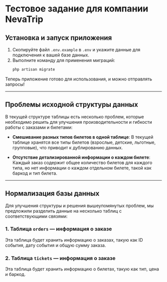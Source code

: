 # Тестовое задание для компании **NevaTrip**

## Установка и запуск приложения

1. Скопируйте файл `.env.example` в `.env` и укажите данные для подключения к вашей базе данных.
2. Выполните команду для применения миграций: 
    ```bash
    php artisan migrate
    ```

Теперь приложение готово для использования, и можно отправлять запросы!

---

## Проблемы исходной структуры данных

В текущей структуре таблицы есть несколько проблем, которые необходимо решить для улучшения производительности и гибкости работы с заказами и билетами:

- **Смешивание разных типов билетов в одной таблице**:
    В текущей таблице хранятся все типы билетов (взрослые, детские, льготные, групповые), что приводит к дублированию данных.
  
- **Отсутствие детализированной информации о каждом билете**:
    Каждый заказ содержит общее количество билетов для каждого типа, но нет информации о каждом отдельном билете, такой как баркод и тип билета.

---

## Нормализация базы данных

Для улучшения структуры и решения вышеупомянутых проблем, мы предложили разделить данные на несколько таблиц с соответствующими связями:

### 1. **Таблица `orders`** — информация о заказе

Эта таблица будет хранить информацию о заказах, такую как ID события, дату события и общую сумму заказа.

### 2. **Таблица `tickets`** — информация о заказе

Эта таблица будет хранить информацию о билетах, такую как тип, цена и баркод.
